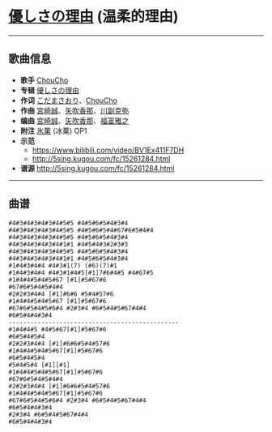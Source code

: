 # [優しさの理由](https://bgm.tv/ep/167000) (温柔的理由)

---

## 歌曲信息

- **歌手** [ChouCho](https://bgm.tv/person/6998)
- **专辑** [優しさの理由](https://bgm.tv/subject/35320)
- **作词** [こだまさおり](https://bgm.tv/person/7970)、[ChouCho](https://bgm.tv/person/6998)
- **作曲** [宮崎誠](https://bgm.tv/person/9557)、[矢吹香那](https://bgm.tv/person/10345)、[川副克弥](https://bgm.tv/person/15163)
- **编曲** [宮崎誠](https://bgm.tv/person/9557)、[矢吹香那](https://bgm.tv/person/10345)、[福富雅之](https://bgm.tv/person/9067)
- **附注** [氷菓](https://bgm.tv/subject/27364) (冰菓) OP1
- **示范** 
  - https://www.bilibili.com/video/BV1Ex411F7DH
  - http://5sing.kugou.com/fc/15261284.html
- **谱源** http://5sing.kugou.com/fc/15261284.html

---

## 曲谱

```
#4#3#4#3#4#3#4#5#5 #4#5#6#5#4#3#4
#4#3#4#3#4#3#4#5#5 #4#5#6#5#4#67#6#5#4#4
#4#3#4#3#4#3#4#5#5 #4#5#6#5#4#3#4
#4#3#4#3#4#3#4#1#1 #4#5#4#3#2#3#3
#4#3#4#3#4#3#4#5#5 #4#5#6#5#4#3#4
#4#3#4#3#4#3#4#1#1 #4#5#6#5#4#3#4
#1#4#3#4#4 #4#3#1(7) (#6)(7)#1
#1#4#3#4#4 #4#3#1#4#5[#1]7#6#4#5 #4#67#5
#1#4#4#5#4#5#67 [#1]#5#67#6
#67#6#5#4#5#4#4
#2#2#3#4#4 [#1]#6#6 #5#4#57#6
#1#4#4#5#4#5#67 [#1]#5#67#6
#67#6#5#4#5#6#4 #2#3#4 #6#5#4#5#67#4#4
#6#5#4#4#3#4
-----------------------------------------------
#1#4#4#5 #4#5#67[#1]#5#67#6
#6#5#4#5#4
#2#2#3#4#4 [#1]#6#6#5#4#57#6
#1#4#4#5#4#5#67[#1]#5#67#6
#6#5#4#5#4
#5#4#5#4 [#1][#1]
#1#4#4#5#4#5#67[#1]#5#67#6
#67#6#5#4#5#4#4
#2#2#3#4#4 [#1]#6#6#5#4#57#6
#1#4#4#5#4#5#67[#1]#5#67#6
#67#6#5#4#5#6#4 #2#3#4 #6#5#4#5#67#4#4
#6#5#4#4#3#4
#2#3#4 #6#5#4#5#67#4#4
#6#5#4#4#3#4
```

